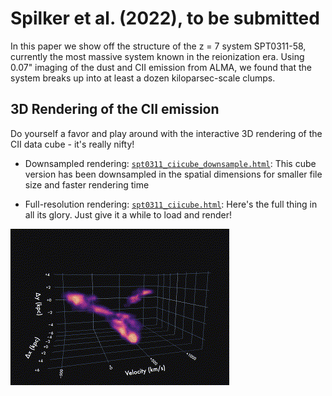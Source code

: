 Spilker et al. (2022), to be submitted
=======================================

In this paper we show off the structure of the z = 7 system SPT0311-58, currently the most massive system known in the reionization era. Using 0.07" imaging of the dust and CII emission from ALMA, we found that the system breaks up into at least a dozen kiloparsec-scale clumps.


3D Rendering of the CII emission
--------------------------------

Do yourself a favor and play around with the interactive 3D rendering of the CII data cube - it's really nifty!

- Downsampled rendering: [``spt0311_ciicube_downsample.html``](https://htmlpreview.github.io/?https://github.com/spt-smg/publicdata/blob/master/spilker2022_SPT0311-58_z7_clumps/spt0311_ciicube_downsample.html):
  This cube version has been downsampled in the spatial dimensions for smaller file size and faster rendering time

- Full-resolution rendering: [``spt0311_ciicube.html``](https://htmlpreview.github.io/?https://github.com/spt-smg/publicdata/blob/master/spilker2022_SPT0311-58_z7_clumps/spt0311_ciicube.html):
  Here's the full thing in all its glory. Just give it a while to load and render!
  
![Nifty cube rotation](cube_rotate.gif)
